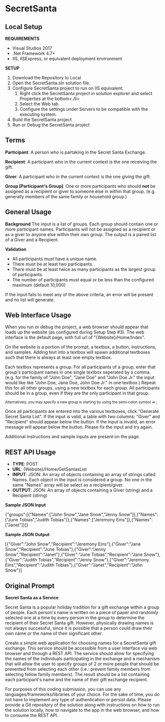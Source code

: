 # SecretSanta


<h2>Local Setup</h2>
<b>REQUIREMENTS</b>
<ul>
<li>Visual Studios 2017</li>
<li>.Net Framework 4.7+</li>
<li>IIS, IISExpress, or equivalent deployment environment</li>
</ul>

<b>SETUP</b>
<ol>
<li>Download the Repository to Local</li>
<li>Open the SecretSanta.sln solution file.</li>
<li>Configure SecretSanta project to run on IIS equivalent:
  <ol>
    <li>Right click the SecretSanta project in solution explorer and select Properties at the bottom<./li>
    <li>Select the Web tab.</li>
    <li>Configure the settings under Servers to be compatible with the executing system.</li>
  </ol></li> 
<li>Build the SecretSanta project</li>
<li>Run or Debug the SecretSanta project</li>
</ol>

<h2>Terms</h2>

<b>Participant</b>: A person who is partaking in the Secret Santa Exchange.

<b>Recipient</b>: A participant who in the current context is the one receiving the gift.

<b>Giver</b>: A participant who in the current context is the one giving the gift.

<b>Group [Participant's Group]</b>: One or more participants who should <b>not</b> be assigned as a recipient or giver to someone else in within that group.
(e.g. generally members of the same family or household group.)


<h2>General Usage</h2>
<b>Background</b>
The input is a list of groups.  Each group should contain one or more participant names.  
Participants will not be assigned as a recipient or as a giver to anyone else within their own group.
The output is a paired list of a Giver and a Recipient.

<b>Validation</b>
<ul>
<li>All participants must have a unique name.</li>
<li>There must be at least two participants.</li>
<li>There must be at least twice as many participants as the largest group of participants.</li>
<li>The number of participants must equal or be less than the configured maximum (default 10,000)</li>
</ul>
If the input fails to meet any of the above criteria, an error will be present and no list will generate.


<h2>Web Interface Usage</h2>
When you run or debug the project, a web browser should appear that loads up the website (as configured during Setup Step #3).  The web interface is the default page, with full url of "{Website}/Home/Index".

On the website is a portion of the prompt, a textbox, a button, instructions, and samples.  Adding text into a textbox will spawn additional textboxes such that there is always at least one empty textbox.

Each textbox represents a group.  For all participants of a group, enter that group's participant names in one single textbox seperated by a comma. (e.g. for the family of "John Doe", "Jane Doe" and "John Doe Jr."  the input would like like "John Doe, Jane Doe, John Doe Jr." in one textbox.)  Repeat this for all other groups, using a new textbox for each group.  All participants should be in a group, even if they are the only participant in that group.

<small>Alternatively, you may specify a new group is starting by using the semi-colon symbol => ;</small>

Once all participants are entered into the various textboxes, click "Generate Secret Santa List".  If the input is valid, a table with two columns: "Giver" and "Recipient" should appear below the button.  If the input is invalid, an error message will appear below the button.  Please fix the input and try again.

Additional instructions and sample inputs are present on the page.


<h2>REST API Usage</h2>
<ul>
<li><b>TYPE</b>: POST</li>
<li><b>URL</b>: {Website}/Home/GetSantasList</li>
<li><b>INPUT</b>: JSON: An array of objects containing an array of strings called Names.  Each object in the input is considered a group.  No one in the same "Names" array will be select as a recipient/giver.</li>
<li><b>OUTPUT</b>: JSON: An array of objects containing a Giver (string) and a Recipient (string)</li>
</ul>



<b>Sample JSON Input</b>


{"groups":[{"Names":["John Snow","Jane Snow","Jenny Snow"]},{"Names":["June Tobias","Judith Tobias"]},{"Names":["Jeremony Eins"]},{"Names":["Janet"]}]}


<b>Sample JSON Output</b>


[{"Giver":"John Snow","Recipient":"Jeremony Eins"},{"Giver":"Jane Snow","Recipient":"June Tobias"},{"Giver":"Jenny Snow","Recipient":"Janet"},{"Giver":"June Tobias","Recipient":"Jane Snow"},{"Giver":"Judith Tobias","Recipient":"Jenny Snow"},{"Giver":"Jeremony Eins","Recipient":"Judith Tobias"},{"Giver":"Janet","Recipient":"John Snow"}]





<h2>Original Prompt</h2>
<b>Secret Santa as a Service</b>

Secret Santa is a popular holiday tradition for a gift exchange within a group of people. Each person's name is written on a piece of paper and randomly selected one at a time by every person in the group to determine the recipient of their Secret Santa gift. However, physically drawing names is not always successful, since it is possible that a person could draw their own name or the name of their significant other.


Create a simple web application for choosing names for a SecretSanta gift exchange. This service should be accessible from a user interface via web browser and through a REST API. The service should allow for specifying the names of the individuals participating in the exchange and a mechanism that will allow the user to specify groups of 2 or more people that should be prevented from selecting each other (i.e.: prevent family members from selecting fellow family members). The result should be a list containing each participant's name and the name of their gift exchange recipient.


For purposes of this coding submission, you can use any languages/frameworks/libraries of your choice. For the sake of time, you do not have to implement any type of authentication or persist data. Please provide a Git repository of the solution along with instructions on how to run the solution locally, how to navigate to the app in the web browser, and how to consume the REST API.
